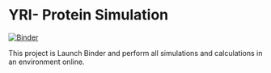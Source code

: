 # YRI- Protein Simulation


[![Binder](https://mybinder.org/badge_logo.svg)](https://mybinder.org/v2/gh/IVinterbladh/YRI-Protein-Simulation/HEAD)

This project is 
Launch Binder and perform all simulations and calculations in an environment online.
